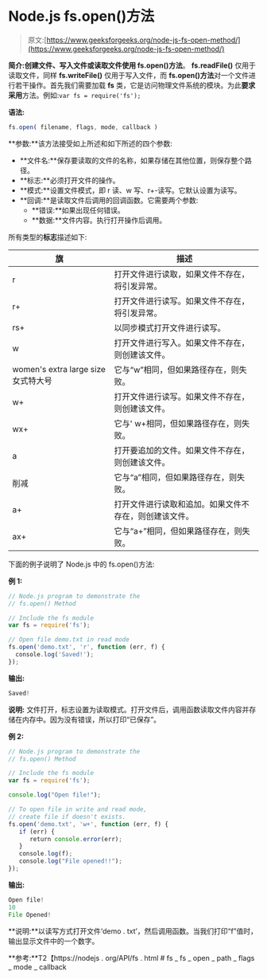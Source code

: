 # Node.js fs.open()方法

> 原文:[https://www.geeksforgeeks.org/node-js-fs-open-method/](https://www.geeksforgeeks.org/node-js-fs-open-method/)

**简介:**创建文件、写入文件或读取文件**使用 fs.open()方法**。 **fs.readFile()** 仅用于读取文件，同样 **fs.writeFile()** 仅用于写入文件，而 **fs.open()方法**对一个文件进行若干操作。首先我们需要加载 **fs** 类，它是访问物理文件系统的模块。为此**要求采用**方法。例如:`var fs = require('fs');`

**语法:**

```js
fs.open( filename, flags, mode, callback )
```

**参数:**该方法接受如上所述和如下所述的四个参数:

*   **文件名:**保存要读取的文件的名称，如果存储在其他位置，则保存整个路径。
*   **标志:**必须打开文件的操作。
*   **模式:**设置文件模式，即 r 读、w 写、r+-读写。它默认设置为读写。
*   **回调:**是读取文件后调用的回调函数。它需要两个参数:
    *   **错误:**如果出现任何错误。
    *   **数据:**文件内容。执行打开操作后调用。

所有类型的**标志**描述如下:

| 旗 | 描述 |
| --- | --- |
| r | 打开文件进行读取，如果文件不存在，将引发异常。 |
| r+ | 打开文件进行读写。如果文件不存在，将引发异常。 |
| rs+ | 以同步模式打开文件进行读写。 |
| w | 打开文件进行写入。如果文件不存在，则创建该文件。 |
| women's extra large size 女式特大号 | 它与“w”相同，但如果路径存在，则失败。 |
| w+ | 打开文件进行读写。如果文件不存在，则创建该文件。 |
| wx+ | 它与' w+相同，但如果路径存在，则失败。 |
| a | 打开要追加的文件。如果文件不存在，则创建该文件。 |
| 削减 | 它与“a”相同，但如果路径存在，则失败。 |
| a+ | 打开文件进行读取和追加。如果文件不存在，则创建该文件。 |
| ax+ | 它与“a+”相同，但如果路径存在，则失败。 |

下面的例子说明了 Node.js 中的 fs.open()方法:

**例 1:**

```js
// Node.js program to demonstrate the    
// fs.open() Method

// Include the fs module
var fs = require('fs');

// Open file demo.txt in read mode
fs.open('demo.txt', 'r', function (err, f) {
  console.log('Saved!');
});
```

**输出:**

```js
Saved! 
```

**说明:**
文件打开，标志设置为读取模式。打开文件后，调用函数读取文件内容并存储在内存中。因为没有错误，所以打印“已保存”。

**例 2:**

```js
// Node.js program to demonstrate the    
// fs.open() Method

// Include the fs module
var fs = require('fs');

console.log("Open file!");

// To open file in write and read mode,
// create file if doesn't exists.
fs.open('demo.txt', 'w+', function (err, f) {
   if (err) {
      return console.error(err);
   }
   console.log(f);
   console.log("File opened!!");     
});
```

**输出:**

```js
Open file!
10
File Opened!
```

**说明:**以读写方式打开文件‘demo . txt’，然后调用函数。当我们打印“f”值时，输出显示文件中的一个数字。

**参考:**T2【https://nodejs . org/API/fs . html # fs _ fs _ open _ path _ flags _ mode _ callback